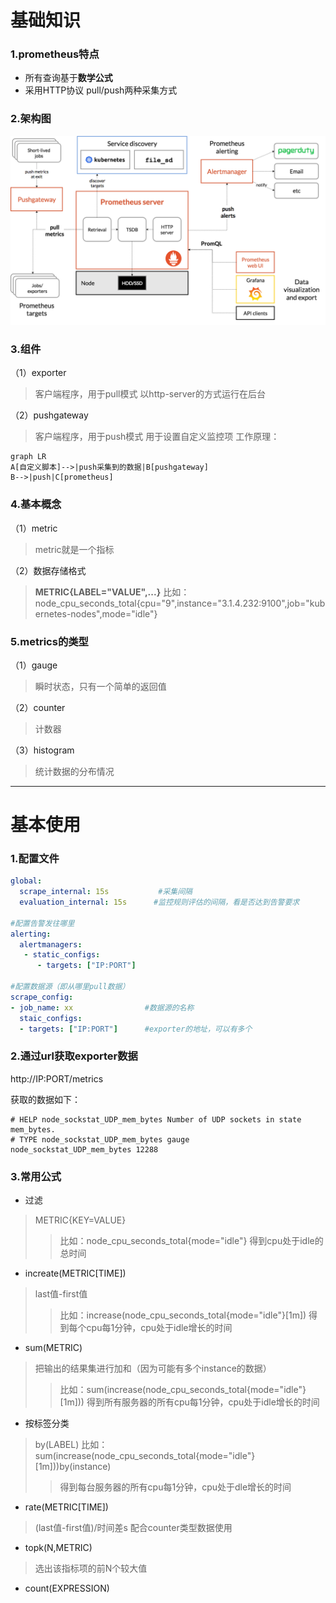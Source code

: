 # 基础知识
### 1.prometheus特点
* 所有查询基于**数学公式**
* 采用HTTP协议 pull/push两种采集方式
### 2.架构图
![architecture](./imgs/overview_1.png)
### 3.组件
（1）exporter
>客户端程序，用于pull模式
>以http-server的方式运行在后台

（2）pushgateway
>客户端程序，用于push模式
>用于设置自定义监控项
>工作原理：
```mermaid
graph LR
A[自定义脚本]-->|push采集到的数据|B[pushgateway]
B-->|push|C[prometheus]
```
### 4.基本概念
（1）metric
>metric就是一个指标

（2）数据存储格式
> **METRIC{LABEL="VALUE",...}**
>比如：node_cpu_seconds_total{cpu="9",instance="3.1.4.232:9100",job="kubernetes-nodes",mode="idle"}
### 5.metrics的类型
（1）gauge
>瞬时状态，只有一个简单的返回值

（2）counter
>计数器

（3）histogram
>统计数据的分布情况
***
# 基本使用
### 1.配置文件
```yaml
global:
  scrape_internal: 15s           #采集间隔
  evaluation_internal: 15s      #监控规则评估的间隔，看是否达到告警要求

#配置告警发往哪里
alerting:
  alertmanagers:
   - static_configs:
      - targets: ["IP:PORT"]

#配置数据源（即从哪里pull数据）
scrape_config:
- job_name: xx                #数据源的名称
  staic_configs:
  - targets: ["IP:PORT"]      #exporter的地址，可以有多个
```
### 2.通过url获取exporter数据
http://IP:PORT/metrics

获取的数据如下：
```
# HELP node_sockstat_UDP_mem_bytes Number of UDP sockets in state mem_bytes.
# TYPE node_sockstat_UDP_mem_bytes gauge
node_sockstat_UDP_mem_bytes 12288
```

### 3.常用公式
* 过滤
> METRIC{KEY=VALUE}
>>比如：node_cpu_seconds_total{mode="idle"}
>>得到cpu处于idle的总时间
* increate(METRIC[TIME])
> last值-first值
>>比如：increase(node_cpu_seconds_total{mode="idle"}[1m])
>>得到每个cpu每1分钟，cpu处于idle增长的时间
* sum(METRIC)
>把输出的结果集进行加和（因为可能有多个instance的数据）
>>比如：sum(increase(node_cpu_seconds_total{mode="idle"}[1m]))
>>得到所有服务器的所有cpu每1分钟，cpu处于idle增长的时间
* 按标签分类
>by(LABEL)
比如：sum(increase(node_cpu_seconds_total{mode="idle"}[1m]))by(instance)
>>得到每台服务器的所有cpu每1分钟，cpu处于dle增长的时间
* rate(METRIC[TIME])
>(last值-first值)/时间差s
配合counter类型数据使用
* topk(N,METRIC)
>选出该指标项的前N个较大值
* count(EXPRESSION)

